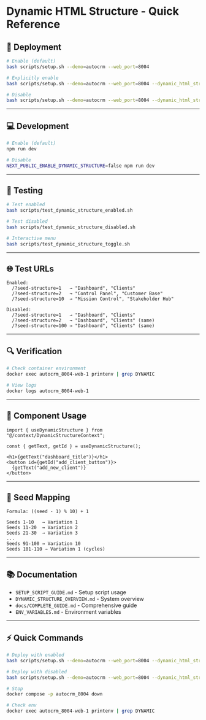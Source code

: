 # Dynamic HTML Structure - Quick Reference

## 🚀 Deployment

```bash
# Enable (default)
bash scripts/setup.sh --demo=autocrm --web_port=8004

# Explicitly enable
bash scripts/setup.sh --demo=autocrm --web_port=8004 --dynamic_html_structure=true

# Disable
bash scripts/setup.sh --demo=autocrm --web_port=8004 --dynamic_html_structure=false
```

---

## 💻 Development

```bash
# Enable (default)
npm run dev

# Disable
NEXT_PUBLIC_ENABLE_DYNAMIC_STRUCTURE=false npm run dev
```

---

## 🧪 Testing

```bash
# Test enabled
bash scripts/test_dynamic_structure_enabled.sh

# Test disabled
bash scripts/test_dynamic_structure_disabled.sh

# Interactive menu
bash scripts/test_dynamic_structure_toggle.sh
```

---

## 🌐 Test URLs

```
Enabled:
  /?seed-structure=1   → "Dashboard", "Clients"
  /?seed-structure=2   → "Control Panel", "Customer Base"
  /?seed-structure=10  → "Mission Control", "Stakeholder Hub"

Disabled:
  /?seed-structure=1   → "Dashboard", "Clients"
  /?seed-structure=2   → "Dashboard", "Clients" (same)
  /?seed-structure=100 → "Dashboard", "Clients" (same)
```

---

## 🔍 Verification

```bash
# Check container environment
docker exec autocrm_8004-web-1 printenv | grep DYNAMIC

# View logs
docker logs autocrm_8004-web-1
```

---

## 📝 Component Usage

```tsx
import { useDynamicStructure } from "@/context/DynamicStructureContext";

const { getText, getId } = useDynamicStructure();

<h1>{getText("dashboard_title")}</h1>
<button id={getId("add_client_button")}>
  {getText("add_new_client")}
</button>
```

---

## 🎯 Seed Mapping

```
Formula: ((seed - 1) % 10) + 1

Seeds 1-10   → Variation 1
Seeds 11-20  → Variation 2
Seeds 21-30  → Variation 3
...
Seeds 91-100 → Variation 10
Seeds 101-110 → Variation 1 (cycles)
```

---

## 📚 Documentation

- `SETUP_SCRIPT_GUIDE.md` - Setup script usage
- `DYNAMIC_STRUCTURE_OVERVIEW.md` - System overview
- `docs/COMPLETE_GUIDE.md` - Comprehensive guide
- `ENV_VARIABLES.md` - Environment variables

---

## ⚡ Quick Commands

```bash
# Deploy with enabled
bash scripts/setup.sh --demo=autocrm --web_port=8004 --dynamic_html_structure=true

# Deploy with disabled
bash scripts/setup.sh --demo=autocrm --web_port=8004 --dynamic_html_structure=false

# Stop
docker compose -p autocrm_8004 down

# Check env
docker exec autocrm_8004-web-1 printenv | grep DYNAMIC
```

